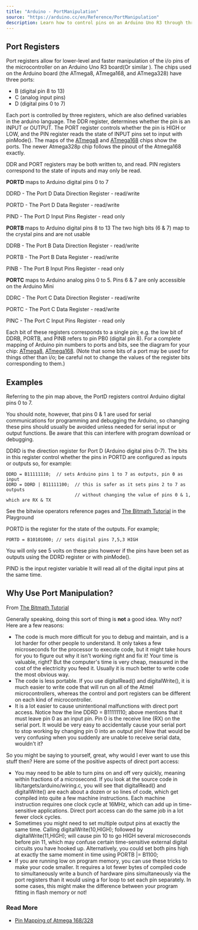 ```yaml
---
title: "Arduino - PortManipulation"
source: "https://arduino.cc/en/Reference/PortManipulation"
description: Learn how to control pins on an Arduino Uno R3 through three different registers (DDR, PORT, PIN). 
---
```


## Port Registers

Port registers allow for lower-level and faster manipulation of the i/o pins of the microcontroller on an Arduino Uno R3 board(Or similar ). The chips used on the Arduino board (the ATmega8, ATmega168, and ATmega328) have three ports:

* B (digital pin 8 to 13)
* C (analog input pins)
* D (digital pins 0 to 7)

Each port is controlled by three registers, which are also defined variables in the arduino language. The DDR register, determines whether the pin is an INPUT or OUTPUT. The PORT register controls whether the pin is HIGH or LOW, and the PIN register reads the state of INPUT pins set to input with pinMode(). The maps of the [ATmega8](/hacking/hardware/PinMapping) and [ATmega168](/hacking/hardware/Atmega168Hardware) chips show the ports. The newer Atmega328p chip follows the pinout of the Atmega168 exactly.

DDR and PORT registers may be both written to, and read. PIN registers correspond to the state of inputs and may only be read.

**PORTD** maps to Arduino digital pins 0 to 7

DDRD - The Port D Data Direction Register - read/write

PORTD - The Port D Data Register - read/write

PIND - The Port D Input Pins Register - read only

**PORTB** maps to Arduino digital pins 8 to 13 The two high bits (6 & 7) map to the crystal pins and are not usable

DDRB - The Port B Data Direction Register - read/write

PORTB - The Port B Data Register - read/write

PINB - The Port B Input Pins Register - read only

**PORTC** maps to Arduino analog pins 0 to 5\. Pins 6 & 7 are only accessible on the Arduino Mini

DDRC - The Port C Data Direction Register - read/write

PORTC - The Port C Data Register - read/write

PINC - The Port C Input Pins Register - read only 

Each bit of these registers corresponds to a single pin; e.g. the low bit of DDRB, PORTB, and PINB refers to pin PB0 (digital pin 8). For a complete mapping of Arduino pin numbers to ports and bits, see the diagram for your chip: [ATmega8](/hacking/hardware/PinMapping), [ATmega168](/hacking/hardware/PinMapping168). (Note that some bits of a port may be used for things other than i/o; be careful not to change the values of the register bits corresponding to them.)

## Examples

Referring to the pin map above, the PortD registers control Arduino digital pins 0 to 7\. 

You should note, however, that pins 0 & 1 are used for serial communications for programming and debugging the Arduino, so changing these pins should usually be avoided unless needed for serial input or output functions. Be aware that this can interfere with program download or debugging.

DDRD is the direction register for Port D (Arduino digital pins 0-7). The bits in this register control whether the pins in PORTD are configured as inputs or outputs so, for example:

```arduino
DDRD = B11111110;  // sets Arduino pins 1 to 7 as outputs, pin 0 as input
DDRD = DDRD | B11111100;  // this is safer as it sets pins 2 to 7 as outputs
	                  	  // without changing the value of pins 0 & 1, which are RX & TX 
```

See the bitwise operators reference pages and [The Bitmath Tutorial](http://www.arduino.cc/playground/Code/BitMath) in the Playground

PORTD is the register for the state of the outputs. For example;

`PORTD = B10101000; // sets digital pins 7,5,3 HIGH` 

You will only see 5 volts on these pins however if the pins have been set as outputs using the DDRD register or with pinMode().

PIND is the input register variable It will read all of the digital input pins at the same time.

## Why Use Port Manipulation?

From [The Bitmath Tutorial](http://www.arduino.cc/playground/Code/BitMath) 

Generally speaking, doing this sort of thing is **not** a good idea. Why not? Here are a few reasons:

* The code is much more difficult for you to debug and maintain, and is a lot harder for other people to understand. It only takes a few microseconds for the processor to execute code, but it might take hours for you to figure out why it isn't working right and fix it! Your time is valuable, right? But the computer's time is very cheap, measured in the cost of the electricity you feed it. Usually it is much better to write code the most obvious way.
* The code is less portable. If you use digitalRead() and digitalWrite(), it is much easier to write code that will run on all of the Atmel microcontrollers, whereas the control and port registers can be different on each kind of microcontroller.
* It is a lot easier to cause unintentional malfunctions with direct port access. Notice how the line DDRD = B11111110; above mentions that it must leave pin 0 as an input pin. Pin 0 is the receive line (RX) on the serial port. It would be very easy to accidentally cause your serial port to stop working by changing pin 0 into an output pin! Now that would be very confusing when you suddenly are unable to receive serial data, wouldn't it?

So you might be saying to yourself, great, why would I ever want to use this stuff then? Here are some of the positive aspects of direct port access:

* You may need to be able to turn pins on and off very quickly, meaning within fractions of a microsecond. If you look at the source code in lib/targets/arduino/wiring.c, you will see that digitalRead() and digitalWrite() are each about a dozen or so lines of code, which get compiled into quite a few machine instructions. Each machine instruction requires one clock cycle at 16MHz, which can add up in time-sensitive applications. Direct port access can do the same job in a lot fewer clock cycles.
* Sometimes you might need to set multiple output pins at exactly the same time. Calling digitalWrite(10,HIGH); followed by digitalWrite(11,HIGH); will cause pin 10 to go HIGH several microseconds before pin 11, which may confuse certain time-sensitive external digital circuits you have hooked up. Alternatively, you could set both pins high at exactly the same moment in time using PORTB |= B1100;
* If you are running low on program memory, you can use these tricks to make your code smaller. It requires a lot fewer bytes of compiled code to simultaneously write a bunch of hardware pins simultaneously via the port registers than it would using a for loop to set each pin separately. In some cases, this might make the difference between your program fitting in flash memory or not!

### Read More

* [Pin Mapping of Atmega 168/328](http://arduino.cc/en/Hacking/Atmega168Hardware)
